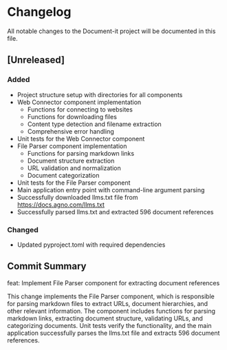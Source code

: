 # Changelog

All notable changes to the Document-it project will be documented in this file.

## [Unreleased]

### Added

- Project structure setup with directories for all components
- Web Connector component implementation
  - Functions for connecting to websites
  - Functions for downloading files
  - Content type detection and filename extraction
  - Comprehensive error handling
- Unit tests for the Web Connector component
- File Parser component implementation
  - Functions for parsing markdown links
  - Document structure extraction
  - URL validation and normalization
  - Document categorization
- Unit tests for the File Parser component
- Main application entry point with command-line argument parsing
- Successfully downloaded llms.txt file from https://docs.agno.com/llms.txt
- Successfully parsed llms.txt and extracted 596 document references

### Changed
- Updated pyproject.toml with required dependencies

## Commit Summary
feat: Implement File Parser component for extracting document references

This change implements the File Parser component, which is responsible for parsing markdown files to extract URLs, document hierarchies, and other relevant information. The component includes functions for parsing markdown links, extracting document structure, validating URLs, and categorizing documents. Unit tests verify the functionality, and the main application successfully parses the llms.txt file and extracts 596 document references.